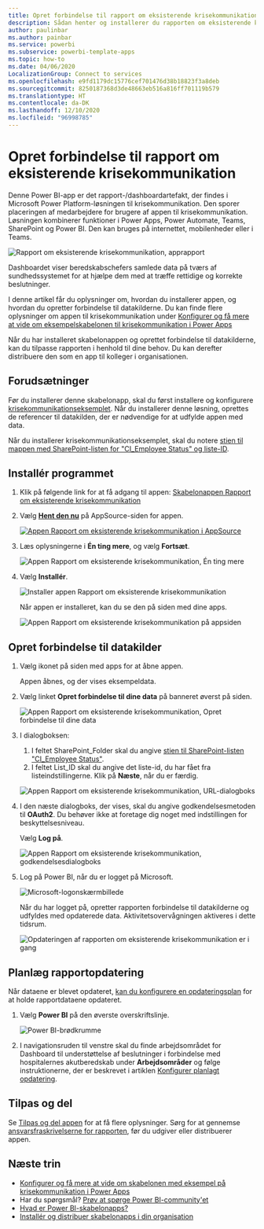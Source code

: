 ```yaml
---
title: Opret forbindelse til rapport om eksisterende krisekommunikation
description: Sådan henter og installerer du rapporten om eksisterende krisekommunikation i forbindelse med COVID-19, og sådan opretter du forbindelse til data
author: paulinbar
ms.author: painbar
ms.service: powerbi
ms.subservice: powerbi-template-apps
ms.topic: how-to
ms.date: 04/06/2020
LocalizationGroup: Connect to services
ms.openlocfilehash: e9fd1179dc15776cef701476d38b18823f3a8deb
ms.sourcegitcommit: 8250187368d3de48663eb516a816ff701119b579
ms.translationtype: HT
ms.contentlocale: da-DK
ms.lasthandoff: 12/10/2020
ms.locfileid: "96998785"
---
```

# <a name="connect-to-the-crisis-communication-presence-report"></a>Opret forbindelse til rapport om eksisterende krisekommunikation

Denne Power BI-app er det rapport-/dashboardartefakt, der findes i Microsoft Power Platform-løsningen til krisekommunikation. Den sporer placeringen af medarbejdere for brugere af appen til krisekommunikation. Løsningen kombinerer funktioner i Power Apps, Power Automate, Teams, SharePoint og Power BI. Den kan bruges på internettet, mobilenheder eller i Teams.

![Rapport om eksisterende krisekommunikation, apprapport](media/service-connect-to-crisis-communication-presence-report/service-crisis-communication-presence-report.png)

Dashboardet viser beredskabschefers samlede data på tværs af sundhedssystemet for at hjælpe dem med at træffe rettidige og korrekte beslutninger.

I denne artikel får du oplysninger om, hvordan du installerer appen, og hvordan du opretter forbindelse til datakilderne. Du kan finde flere oplysninger om appen til krisekommunikation under [Konfigurer og få mere at vide om eksempelskabelonen til krisekommunikation i Power Apps](/powerapps/maker/canvas-apps/sample-crisis-communication-app)

Når du har installeret skabelonappen og oprettet forbindelse til datakilderne, kan du tilpasse rapporten i henhold til dine behov. Du kan derefter distribuere den som en app til kolleger i organisationen.

## <a name="prerequisites"></a>Forudsætninger

Før du installerer denne skabelonapp, skal du først installere og konfigurere [krisekommunikationseksemplet](/powerapps/maker/canvas-apps/sample-crisis-communication-app). Når du installerer denne løsning, oprettes de referencer til datakilden, der er nødvendige for at udfylde appen med data.

Når du installerer krisekommunikationseksemplet, skal du notere [stien til mappen med SharePoint-listen for "CI_Employee Status" og liste-ID](/powerapps/maker/canvas-apps/sample-crisis-communication-app#monitor-office-absences-with-power-bi).

## <a name="install-the-app"></a>Installér programmet

1. Klik på følgende link for at få adgang til appen: [Skabelonappen Rapport om eksisterende krisekommunikation](https://appsource.microsoft.com/en-us/product/power-bi/pbi-contentpacks.crisiscomms)

1. Vælg [**Hent den nu**](https://appsource.microsoft.com/en-us/product/power-bi/pbi-contentpacks.crisiscomms) på AppSource-siden for appen.

    [![Appen Rapport om eksisterende krisekommunikation i AppSource](media/service-connect-to-crisis-communication-presence-report/service-crisis-communication-presence-report-app-appsource-get-it-now.png)](https://appsource.microsoft.com/en-us/product/power-bi/pbi-contentpacks.crisiscomms)

1. Læs oplysningerne i **Én ting mere**, og vælg **Fortsæt**.

    ![Appen Rapport om eksisterende krisekommunikation, Én ting mere](media/service-connect-to-crisis-communication-presence-report/service-crisis-communication-presence-report-1-more-thing.png)

1. Vælg **Installér**. 

    ![Installer appen Rapport om eksisterende krisekommunikation](media/service-connect-to-crisis-communication-presence-report/service-crisis-communication-presence-report-select-install.png)

    Når appen er installeret, kan du se den på siden med dine apps.

   ![Appen Rapport om eksisterende krisekommunikation på appsiden](media/service-connect-to-crisis-communication-presence-report/service-crisis-communication-presence-report-app-apps-page-icon.png)

## <a name="connect-to-data-sources"></a>Opret forbindelse til datakilder

1. Vælg ikonet på siden med apps for at åbne appen.


   Appen åbnes, og der vises eksempeldata.

1. Vælg linket **Opret forbindelse til dine data** på banneret øverst på siden.

   ![Appen Rapport om eksisterende krisekommunikation, Opret forbindelse til dine data](media/service-connect-to-crisis-communication-presence-report/service-crisis-communication-presence-report-app-connect-data.png)

1. I dialogboksen:
   1. I feltet SharePoint_Folder skal du angive [stien til SharePoint-listen "CI_Employee Status"](/powerapps/maker/canvas-apps/sample-crisis-communication-app#monitor-office-absences-with-power-bi).
   1. I feltet List_ID skal du angive det liste-id, du har fået fra listeindstillingerne. Klik på **Næste**, når du er færdig.

   ![Appen Rapport om eksisterende krisekommunikation, URL-dialogboks](media/service-connect-to-crisis-communication-presence-report/service-crisis-communication-presence-report-app-url-dialog.png)

1. I den næste dialogboks, der vises, skal du angive godkendelsesmetoden til **OAuth2**. Du behøver ikke at foretage dig noget med indstillingen for beskyttelsesniveau.

   Vælg **Log på**.

   ![Appen Rapport om eksisterende krisekommunikation, godkendelsesdialogboks](media/service-connect-to-crisis-communication-presence-report/service-crisis-communication-presence-report-app-authentication-dialog.png)

1. Log på Power BI, når du er logget på Microsoft.

   ![Microsoft-logonskærmbillede](media/service-connect-to-crisis-communication-presence-report/service-crisis-communication-presence-report-app-microsoft-login.png)

   Når du har logget på, opretter rapporten forbindelse til datakilderne og udfyldes med opdaterede data. Aktivitetsovervågningen aktiveres i dette tidsrum.

   ![Opdateringen af rapporten om eksisterende krisekommunikation er i gang](media/service-connect-to-crisis-communication-presence-report/service-crisis-communication-presence-report-app-refresh-monitor.png)

## <a name="schedule-report-refresh"></a>Planlæg rapportopdatering

Når dataene er blevet opdateret, [kan du konfigurere en opdateringsplan](../connect-data/refresh-scheduled-refresh.md) for at holde rapportdataene opdateret.

1. Vælg **Power BI** på den øverste overskriftslinje.

   ![Power BI-brødkrumme](media/service-connect-to-crisis-communication-presence-report/service-crisis-communication-presence-report-app-powerbi-breadcrumb.png)

1. I navigationsruden til venstre skal du finde arbejdsområdet for Dashboard til understøttelse af beslutninger i forbindelse med hospitalernes akutberedskab under **Arbejdsområder** og følge instruktionerne, der er beskrevet i artiklen [Konfigurer planlagt opdatering](../connect-data/refresh-scheduled-refresh.md).

## <a name="customize-and-share"></a>Tilpas og del

Se [Tilpas og del appen](../connect-data/service-template-apps-install-distribute.md#customize-and-share-the-app) for at få flere oplysninger. Sørg for at gennemse [ansvarsfraskrivelserne for rapporten](../create-reports/sample-covid-19-us.md#disclaimers), før du udgiver eller distribuerer appen.

## <a name="next-steps"></a>Næste trin
* [Konfigurer og få mere at vide om skabelonen med eksempel på krisekommunikation i Power Apps](/powerapps/maker/canvas-apps/sample-crisis-communication-app)
* Har du spørgsmål? [Prøv at spørge Power BI-community'et](https://community.powerbi.com/)
* [Hvad er Power BI-skabelonapps?](../connect-data/service-template-apps-overview.md)
* [Installér og distribuer skabelonapps i din organisation](../connect-data/service-template-apps-install-distribute.md)
